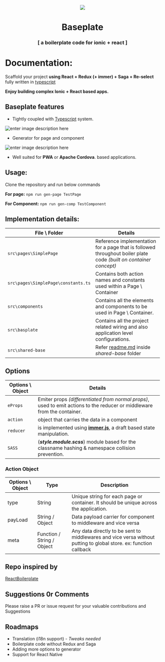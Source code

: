 
<p align="center">
    <img src="https://github.com/nirus/Ionic-React-Baseplate/blob/master/baseplate-logo.png?raw=true">
</p>
<h1 align="center">Baseplate</h1>
<h3 align="center">[ a boilerplate code for ionic + react ]</h3>


# Documentation:

 Scaffold your project **using React + Redux (+ immer) + Saga + Re-select** fully written in [typescript](https://www.typescriptlang.org/)
  
  
**Enjoy building complex Ionic + React based apps.**

  
## Baseplate features


- Tightly coupled with [Typescript](https://www.typescriptlang.org/) system.

![enter image description here](https://github.com/nirus/Ionic-React-Baseplate/blob/master/props.gif?raw=true)

- Generator for page and component

![enter image description here](https://github.com/nirus/Ionic-React-Baseplate/blob/master/npm.gif?raw=true)

- Well suited for **PWA** or **Apache Cordova**. based applications.

## Usage: 

Clone the repository and run below commands

**For page:**  `npm run gen-page TestPage`
  
**For Component:**   `npm run gen-comp TestComponent`

## Implementation details:

 |  File \ Folder | Details  | 
|---|---|
| `src\pages\SimplePage` |  Reference implementation for a page that is followed throughout boiler plate code *(built on container concept)* |
| `src\pages\SimplePage\constants.ts` |  Contains both action names and constants used within a Page \ Container|
| `src\components` | Contains all the elements and components to be used in Page \ Container. |
| `src\basplate` | Contains all the project related wiring and also application level configurations.|
| `src\shared-base` | Refer [readme.md](https://github.com/nirus/Ionic-React-Baseplate/tree/master/src/shared-base) inside *shared-base* folder  |

## Options

| Options \ Object | Details |
|---|---|
| `eProps` | Emiter props *(differentiated from normal props)*, used to emit actions to the reducer or middleware from the container. |
| `action` | object that carries the data in a component |
| `reducer` | is implemented using [**immer.js**](https://github.com/immerjs/immer), a draft based state manipulation. |
| `SASS` | (***style.module.scss***) module based for the classname hashing & namespace collision prevention. |

### Action Object

| Options \ Object | Type | Description|
|---|---|---|
| type | String | Unique string for each page or container. It should be unique across the application.
| payLoad | String / Object | Data payload carrier for component to middleware and vice versa
| meta | Function / String / Object | Any data directly to be sent to middlewares and vice versa without putting to global store. ex: function callback |

## Repo inspired by

[ReactBoilerplate](https://github.com/react-boilerplate/react-boilerplate)

## Suggestions 0r Comments

Please raise a PR or issue request for your valuable contributions and Suggestions
  

## Roadmaps

- Translation (i18n support) - *Tweaks needed*
- Boilerplate code without Redux and Saga 
- Adding more options to generator
- Support for React Native
